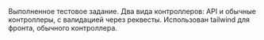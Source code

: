 Выполненное тестовое задание. Два вида контроллеров: API и обычные контроллеры, с валидацией через реквесты. Использован tailwind для фронта, обычного контроллера.
